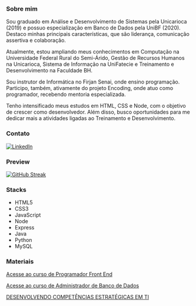 ### Sobre mim

Sou graduado em Análise e Desenvolvimento de Sistemas pela Unicarioca (2019) e possuo especialização em Banco de Dados pela UniBF (2020). Destaco minhas principais características, que são liderança, comunicação assertiva e colaboração. 

Atualmente, estou ampliando meus conhecimentos em Computação na Universidade Federal Rural do Semi-Árido, Gestão de Recursos Humanos na Unicarioca, Sistema de Informação na UniFatecie e Treinamento e Desenvolvimento na Faculdade BH. 

Sou instrutor de Informática no Firjan Senai, onde ensino programação. Participo, também, ativamente do projeto Encoding, onde atuo como programador, recebendo mentoria especializada. 

Tenho intensificado meus estudos em HTML, CSS e Node, com o objetivo de crescer como desenvolvedor. Além disso, busco oportunidades para me dedicar mais a atividades ligadas ao Treinamento e Desenvolvimento.

### Contato
[![LinkedIn](https://img.shields.io/badge/LinkedIn-000?style=for-the-badge&logo=linkedin&logoColor=0E76A8)](https://www.linkedin.com/in/nascimentof/)

### Preview

[![GitHub Streak](https://streak-stats.demolab.com/?user=f5-nascimento&theme=dark&background=000&border=30A3DC&dates=FFF)](https://git.io/streak-stats)

### Stacks

- HTML5
- CSS3
- JavaScript
- Node
- Express
- Java
- Python
- MySQL

### Materiais
[Acesse ao curso de Programador Front End](https://profnascimentof.notion.site/profnascimentof/PROGRAMADOR-FRON-ENDf1d9edc217f144d78b8212425861b803)

[Acesse ao curso de Administrador de Banco de Dados](https://www.notion.so/profnascimentof/ADMINISTRADOR-DE-BANCO-DE-DADOSfb30bd37519f435facf9fd4dcd514f68?pvs=4)

[DESENVOLVENDO COMPETÊNCIAS ESTRATÉGICAS EM TI]([https://www.notion.so/profnascimentof/ADMINISTRADOR-DE-BANCO-DE-DADOSfb30bd37519f435facf9fd4dcd514f68?pvs=4](https://docs.google.com/presentation/d/1ubqZejgepSmr3I0ImKeb5I0_Q3scz74VXq-nKd34KIw/edit?usp=sharing))


